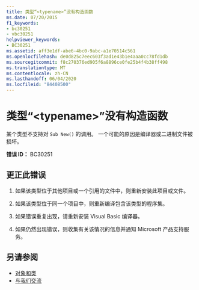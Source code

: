 ```yaml
---
title: 类型“<typename>”没有构造函数
ms.date: 07/20/2015
f1_keywords:
- bc30251
- vbc30251
helpviewer_keywords:
- BC30251
ms.assetid: aff3e1df-abe6-4bc0-9abc-a1e70514c561
ms.openlocfilehash: de0d825c7eec603f3ad1e43b1e4aaa0cc78fd1db
ms.sourcegitcommit: f8c270376ed905f6a8896ce0fe25b4f4b38ff498
ms.translationtype: MT
ms.contentlocale: zh-CN
ms.lasthandoff: 06/04/2020
ms.locfileid: "84408500"
---
```

# <a name="type-typename-has-no-constructors"></a>类型“\<typename>”没有构造函数
某个类型不支持对 `Sub New()` 的调用。 一个可能的原因是编译器或二进制文件被损坏。  
  
 **错误 ID：** BC30251  
  
## <a name="to-correct-this-error"></a>更正此错误  
  
1. 如果该类型位于其他项目或一个引用的文件中，则重新安装此项目或文件。  
  
2. 如果该类型位于同一个项目中，则重新编译包含该类型的程序集。  
  
3. 如果错误重复出现，请重新安装 Visual Basic 编译器。  
  
4. 如果仍然出现错误，则收集有关该情况的信息并通知 Microsoft 产品支持服务。  
  
## <a name="see-also"></a>另请参阅

- [对象和类](../../programming-guide/language-features/objects-and-classes/index.md)
- [与我们交流](/visualstudio/ide/feedback-options)
